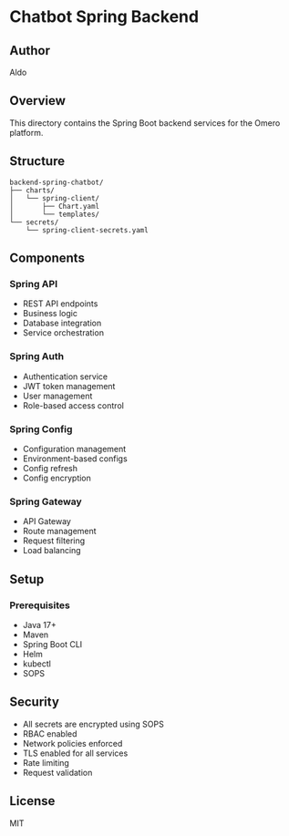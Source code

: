 # Chatbot Spring Backend

## Author
Aldo

## Overview
This directory contains the Spring Boot backend services for the Omero platform.

## Structure
```
backend-spring-chatbot/
├── charts/
│   └── spring-client/
│       ├── Chart.yaml
│       └── templates/
└── secrets/
    └── spring-client-secrets.yaml
```

## Components

### Spring API
- REST API endpoints
- Business logic
- Database integration
- Service orchestration

### Spring Auth
- Authentication service
- JWT token management
- User management
- Role-based access control

### Spring Config
- Configuration management
- Environment-based configs
- Config refresh
- Config encryption

### Spring Gateway
- API Gateway
- Route management
- Request filtering
- Load balancing

## Setup

### Prerequisites
- Java 17+
- Maven
- Spring Boot CLI
- Helm
- kubectl
- SOPS

## Security

- All secrets are encrypted using SOPS
- RBAC enabled
- Network policies enforced
- TLS enabled for all services
- Rate limiting
- Request validation

## License

MIT
